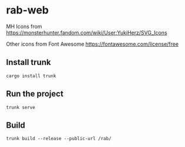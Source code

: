 # rab-web

MH Icons from https://monsterhunter.fandom.com/wiki/User:YukiHerz/SVG_Icons

Other icons from Font Awesome https://fontawesome.com/license/free

## Install trunk

```
cargo install trunk
```

## Run the project

```
trunk serve
```

## Build

```
trunk build --release --public-url /rab/
```

